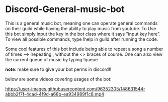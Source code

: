 # Discord-General-music-bot
This is a general music bot, meaning one can operate general commands on their guild while having the ability to play music from youtube. 
To Use this bot simply input the key in the bot class where it says "input key here". 
To view all possible commands, type !help in guild after running the code. 

Some cool features of this bot include being able to repeat a song a number of times --> !repeating <number of time> , without the <> braces of course. 
One can also view the current queue of music by typing !queue

  
  **note**: 
  make sure to give your bot perms in discord!!
  
  below are some videos covering usages of the bot: 
  
  
  





https://user-images.githubusercontent.com/96352305/148631544-abbb2f7f-4cad-4f9d-a68b-ea934989f1c8.mp4

